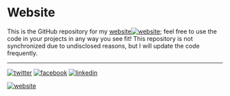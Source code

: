 # Website
This is the GitHub repository for my [website](https://gamer-xyz.ml/)[![website](https://api.iconify.design/ei:external-link.svg?color=%231da1f2)][2]; feel free to use the code in your projects in any way you see fit! This repository is not synchronized due to undisclosed reasons, but I will update the code frequently. 

[1]: http://www.twitter.com/itsgamerxyz
[2]: https://gamer-xyz.ml
[3]: https://www.facebook.com/nomi.vos

---

[![twitter](https://api.iconify.design/ri:twitter-fill.svg?color=%231da1f2)][1]
[![facebook](https://cloud.githubusercontent.com/assets/17016297/18839836/0a06deb4-83d2-11e6-8078-1d0974af0f63.png)][3]
[![linkedin](https://cloud.githubusercontent.com/assets/17016297/18839848/0fc7e74e-83d2-11e6-8c6a-277fc9d6e067.png)][2]


[![website](https://api.iconify.design/ei:external-link.svg?color=%231da1f2)][2]
